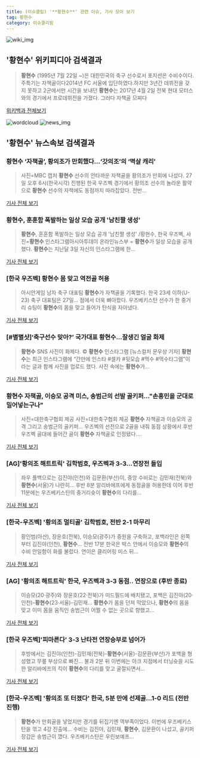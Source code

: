 ```yaml
---
title: (이슈클립) '**황현수**' 관련 이슈, 기사 모아 보기
tag: 황현수
category: 이슈클리핑
---
```

![wiki_img](https://user-images.githubusercontent.com/42597476/44503234-41136a80-a6d0-11e8-9071-6fc6418eafe4.png)
## **'**황현수**'** 위키피디아 검색결과
>**황현수** (1995년 7월 22일 ~)은 대한민국의 축구 선수로서 포지션은 수비수이다. 주특기는 자책골이다2014년 FC 서울에 입단하였다.하지만 3년간 데뷔전을 갖지 못하고 2군에서만 시간을 보내던 **황현수**는 2017년 4월 2일 전북 현대 모터스 와의 경기에서 프로데뷔전을 가졌다. 그러다 자책골 므찌다

<a href="https://ko.wikipedia.org/wiki/황현수" target="_blank">위키백과 전체보기</a>

![wordcloud](https://s3.ap-northeast-2.amazonaws.com/lyrics101-wordcloud/2018-08-27-1535367459.png)
![news_img](https://user-images.githubusercontent.com/42597476/44507050-1206f400-a6e4-11e8-8d98-7ffbfebb353f.png)
## **'**황현수**'** 뉴스속보 검색결과
### **황현수** ‘자책골’, 황의조가 만회했다...‘갓의조’의 ‘멱살 캐리’

>사진=MBC 캡처 **황현수** 선수의 안타까운 자책골을 황의조가 만회에 나섰다. 27일 오후 6시(한국시각) 진행된 한국 우즈벡 경기에서 황의조 선수의 놀라운 활약으로 **황현수** 선수의 자책에도 동점까지 따라잡았다. 전반...

<a href="http://www.gukjenews.com/news/articleView.html?idxno=981313" target="_blank">기사 전체 보기</a>

### **황현수**, 훈훈함 폭발하는 일상 모습 공개 '남친짤 생성'

>**황현수**, 훈훈함 폭발하는 일상 모습 공개 '남친짤 생성' /황현수, 한국 우즈벡, 사진=**황현수** 인스타그램아시아투데이 온라인뉴스부 = **황현수**가 일상 모습을 공개했다. **황현수**는 지난달 3일 자신의 인스타그램에 한...

<a href="http://www.asiatoday.co.kr/view.php?key=20180827001941027" target="_blank">기사 전체 보기</a>

### [한국 우즈벡] **황현수** 몸 맞고 역전골 허용

>아시안게임 남자 축구 대표팀 **황현수**가 자책골을 기록했다. 한국 23세 이하(U-23) 축구 대표팀은 27일... 점에서 더욱 뼈아팠다. 우즈베키스탄 선수가 한 중거리 슈팅이 **황현수**의 몸을 맞고 들어가 탄식을 자아냈다.

<a href="http://www.kookje.co.kr/news2011/asp/newsbody.asp?code=0600&key=20180827.99099012702" target="_blank">기사 전체 보기</a>

### [#별별샷]‘축구선수 맞아?’ 국가대표 **황현수**…잘생긴 얼굴 화제

>**황현수** SNS 사진이 화제다.     © **황현수** 인스타그램 [뉴스컬처 문우상 기자] **황현수**는 최근 인스타그램에 “간만에 인스타 #셀카 #뒷모습 #먹수 #먹수타그램”이라는 글과 함께 사진을 업로드 했다. 사진 속에는 **황현수**가...

<a href="http://www.newsculture.tv/sub_read.html?uid=139051&section=sc227" target="_blank">기사 전체 보기</a>

### **황현수** 자책골, 이승모 공격 미스, 송범근의 선발 골키퍼..."손흥민을 군대로 밀어넣는구나"

>사진=대한축구협회 제공 사진=대한축구협회 제공 **황현수** 자책골과 이승모의 공격 그리고 송범근의 골키퍼... 우즈벡의 선전으로 2골을 내줘 동점 상황에서 후반  우즈벡 골대에 들어간 골이 **황현수** 자책골로 인정됐다....

<a href="http://www.whitepaper.co.kr/news/articleView.html?idxno=111536" target="_blank">기사 전체 보기</a>

### [AG]'황의조 해트트릭' 김학범호, 우즈벡과 3-3...연장전 돌입

>좌우 풀백으로는 김진야(인천)와 김문환(부산)이, 중앙 수비로는 김민재(전북)와 **황현수**(서울)가 나란히... 후반 8분 알리바에프에게 동점골을 허용한데 이어 후반 11분에는 우즈베키스탄의 중거리슛이 **황현수**의 다리를...

<a href="http://starin.edaily.co.kr/news/newspath.asp?newsid=01505526619311584" target="_blank">기사 전체 보기</a>

### [한국-우즈벡] '황의조 멀티골' 김학범호, 전반 2-1 마무리

>황인범(아산), 장윤호(전북), 이승모(광주)가 중원을 구축하고, 포백라인은 왼쪽부터 김진야(인천), **황현수**... 전반 17분 한국은 박스 안에서 이승모와 **황현수**의 수비 안일함이 화를 불렀다. 연이은 클리어링 미스 뒤...

<a href="http://www.osen.co.kr/article/G1110976222" target="_blank">기사 전체 보기</a>

### [AG] '황의조 해트트릭' 한국, 우즈벡과 3-3 동점.. 연장으로 (후반 종료)

>이승모(20·광주)와 장윤호(22·전북)가 미드필드에 배치됐고, 포백은 김진야(20·인천)-**황현수**(23·서울)-김민재... **황현수**가 몸을 던져 막았으나, **황현수**의 몸을 맞고 이미 몸을 움직인 송범근이 어쩔 수 없는 곳으로 향했고...

<a href="http://star.mt.co.kr/stview.php?no=2018082716254552220" target="_blank">기사 전체 보기</a>

### [한국 우즈벡]'피마른다' 3-3 난타전 연장승부로 넘어가

>후방에서는 김진야(인천)-김민재(전북)-**황현수**(서울)-김문환(부산)가 포백을 형성했고 무릎 부상으로 빠진... 불과 2분 뒤 이번에는 아크 지점에서 터닝슛을 시도한 알리바에프의 킥이 **황현수**의 다리를 맞고 굴절되면서...

<a href="http://sports.chosun.com/news/ntype.htm?id=201808280100251530019234&servicedate=20180827" target="_blank">기사 전체 보기</a>

### [한국-우즈벡] '황의조 또 터졌다' 한국, 5분 만에 선제골...1-0 리드 (전반진행)

>**황현수**가 만회골을 넣었지만 경기를 뒤집기엔 역부족이었다. 이번에 우즈베키스탄을 꺾고 4강 진출에... 수비는 김진야, 김민재, **황현수**, 김문환이 나섰고, 골키퍼 장갑은 송범근이 꼈다. 우즈베키스탄은 우린보예프...

<a href="http://www.sportalkorea.com/news/view.php?gisa_uniq=2018082718002916&section_code=10&cp=se&gomb=1" target="_blank">기사 전체 보기</a>


